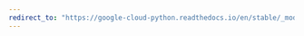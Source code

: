```yaml
---
redirect_to: "https://google-cloud-python.readthedocs.io/en/stable/_modules/google/cloud/bigquery/client.html"
---
```

